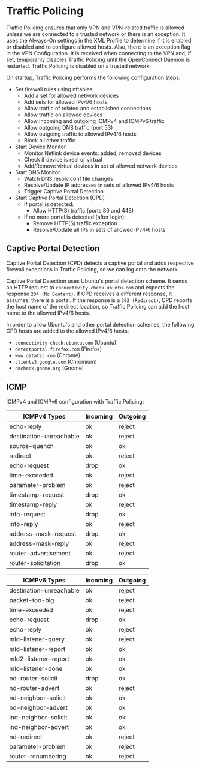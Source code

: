 # Traffic Policing

Traffic Policing ensures that only VPN and VPN-related traffic is allowed
unless we are connected to a trusted network or there is an exception. It uses
the Always-On settings in the XML Profile to determine if it is enabled or
disabled and to configure allowed hosts. Also, there is an exception flag in
the VPN Configuration. It is received when connecting to the VPN and, if set,
temporarily disables Traffic Policing until the OpenConnect Daemon is
restarted. Traffic Policing is disabled on a trusted network.

On startup, Traffic Policing performs the following configuration steps:

* Set firewall rules using nftables
  * Add a set for allowed network devices
  * Add sets for allowed IPv4/6 hosts
  * Allow traffic of related and established connections
  * Allow traffic on allowed devices
  * Allow incoming and outgoing ICMPv4 and ICMPv6 traffic
  * Allow outgoing DNS traffic (port 53)
  * Allow outgoing traffic to allowed IPv4/6 hosts
  * Block all other traffic
* Start Device Monitor
  * Monitor Netlink device events: added, removed devices
  * Check if device is real or virtual
  * Add/Remove virtual devices in set of allowed network devices
* Start DNS Monitor
  * Watch DNS resolv.conf file changes
  * Resolve/Update IP addresses in sets of allowed IPv4/6 hosts
  * Trigger Captive Portal Detection
* Start Captive Portal Detection (CPD)
  * If portal is detected:
    * Allow HTTP(S) traffic (ports 80 and 443)
  * If no more portal is detected (after login):
    * Remove HTTP(S) traffic exception
    * Resolve/Update all IPs in sets of allowed IPv4/6 hosts

## Captive Portal Detection

Captive Portal Detection (CPD) detects a captive portal and adds respective
firewall exceptions in Traffic Policing, so we can log onto the network.

Captive Portal Detection uses Ubuntu's portal detection scheme. It sends an
HTTP request to `connectivity-check.ubuntu.com` and expects the response `204
(No Content)`. If CPD receives a different response, it assumes, there is a
portal. If the response is a `302 (Redirect)`, CPD reports the host name of the
redirect location, so Traffic Policing can add the host name to the allowed
IPv4/6 hosts.

In order to allow Ubuntu's and other portal detection schemes, the following
CPD hosts are added to the allowed IPv4/6 hosts:

- `connectivity-check.ubuntu.com` (Ubuntu)
- `detectportal.firefox.com` (Firefox)
- `www.gstatic.com` (Chrome)
- `clients3.google.com` (Chromium)
- `nmcheck.gnome.org` (Gnome)

## ICMP

ICMPv4 and ICMPv6 configuration with Traffic Policing:

| ICMPv4 Types            | Incoming | Outgoing |
|-------------------------|----------|----------|
| echo-reply              | ok       | reject   |
| destination-unreachable | ok       | reject   |
| source-quench           | ok       | ok       |
| redirect                | ok       | reject   |
| echo-request            | drop     | ok       |
| time-exceeded           | ok       | reject   |
| parameter-problem       | ok       | reject   |
| timestamp-request       | drop     | ok       |
| timestamp-reply         | ok       | reject   |
| info-request            | drop     | ok       |
| info-reply              | ok       | reject   |
| address-mask-request    | drop     | ok       |
| address-mask-reply      | ok       | reject   |
| router-advertisement    | ok       | reject   |
| router-solicitation     | drop     | ok       |

| ICMPv6 Types            | Incoming | Outgoing |
|-------------------------|----------|----------|
| destination-unreachable | ok       | reject   |
| packet-too-big          | ok       | reject   |
| time-exceeded           | ok       | reject   |
| echo-request            | drop     | ok       |
| echo-reply              | ok       | reject   |
| mld-listener-query      | ok       | reject   |
| mld-listener-report     | ok       | ok       |
| mld2-listener-report    | ok       | ok       |
| mld-listener-done       | ok       | ok       |
| nd-router-solicit       | drop     | ok       |
| nd-router-advert        | ok       | reject   |
| nd-neighbor-solicit     | ok       | ok       |
| nd-neighbor-advert      | ok       | ok       |
| ind-neighbor-solicit    | ok       | ok       |
| ind-neighbor-advert     | ok       | ok       |
| nd-redirect             | ok       | reject   |
| parameter-problem       | ok       | reject   |
| router-renumbering      | ok       | reject   |
